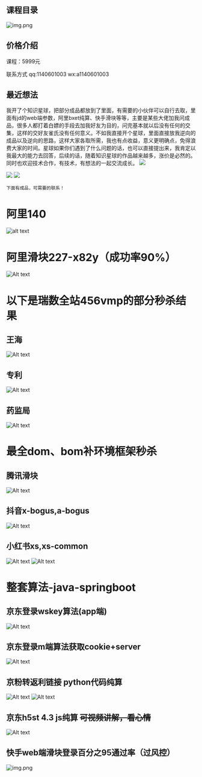 


## 课程目录
![img.png](img_1.png)

## 价格介绍
课程：5999元


联系方式 
qq:1140601003
wx:a1140601003


## 最近想法
我开了个知识星球，把部分成品都放到了里面，有需要的小伙伴可以自行去取，里面有jd的web端参数，阿里bxet纯算、快手滑块等等，主要是某些大佬加我问成品，很多人都打着白嫖的手段去加我好友为目的，问完基本就以后没有任何的交集，这样的交好友雀氏没有任何意义。不如我直接开个星球，里面直接放我逆向的成品以及逆向的思路，这样大家各取所需，我也有点收益，意义更明确点，免得浪费大家的时间。星球如果你们遇到了什么问题的话，也可以直接提出来，我肯定以我最大的能力去回答，后续的话，随着知识星球的作品越来越多，涨价是必然的。同时也欢迎技术合作，有技术，有想法的一起交流成长。
![](https://demo-1305722691.cos.ap-nanjing.myqcloud.com/imgs/202404151601055.png)

![](https://demo-1305722691.cos.ap-nanjing.myqcloud.com/imgs/202404151613071.png)
![](https://demo-1305722691.cos.ap-nanjing.myqcloud.com/imgs/202404151603117.png)




```
下面有成品，可需要的联系！
```
# 阿里140
![alt text](image-8.png)

# 阿里滑块227-x82y（成功率90%）
![Alt text](image.png)

# 以下是瑞数全站456vmp的部分秒杀结果
## 王海
![Alt text](image-1.png)
## 专利
![Alt text](image-2.png)
## 药监局
![Alt text](image-3.png)



# 最全dom、bom补环境框架秒杀
## 腾讯滑块
![Alt text](image-4.png)

## 抖音x-bogus,a-bogus

![Alt text](image-6.png)

## 小红书xs,xs-common
![Alt text](image-5.png)
![Alt text](image-7.png)


# 整套算法-java-springboot
## 京东登录wskey算法(app端)
![Alt text](image-13.png)

## 京东登录m端算法获取cookie+server
![Alt text](image-9.png)

## 京粉转返利链接 python代码纯算
![Alt text](image-10.png)
![Alt text](image-11.png)

## 京东h5st 4.3 js纯算 ~~可视频讲解，看心情~~
![Alt text](image-12.png)


## 快手web端滑块登录百分之95通过率（过风控）

![img.png](img.png)



